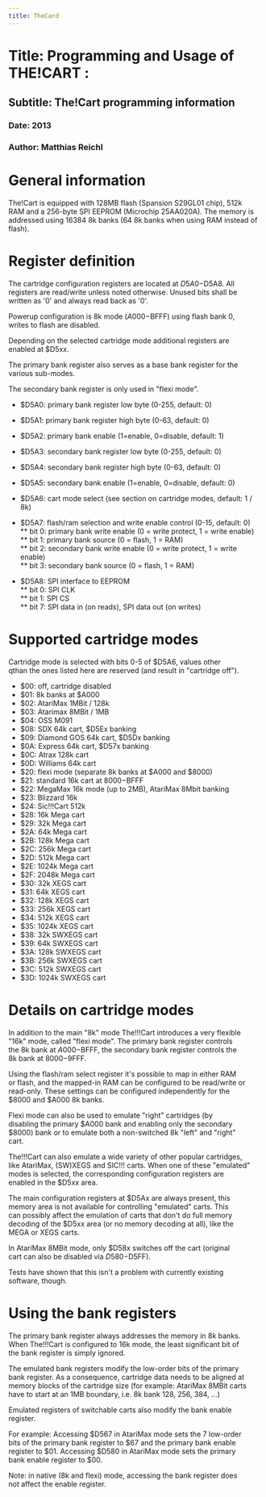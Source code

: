 ```yaml
---
title: TheCard
---
```

# Title: Programming and Usage of THE!CART :  
  
## Subtitle: The!Cart programming information  
  
### Date: 2013  
  
### Author: Matthias Reichl  
  
  
# General information  
  
The!Cart is equipped with 128MB flash (Spansion S29GL01 chip), 512k  
RAM and a 256-byte SPI EEPROM (Microchip 25AA020A). The memory is  
addressed using 16384 8k banks (64 8k banks when using RAM instead of  
flash).  
  
# Register definition  
  
The cartridge configuration registers are located at $D5A0-$D5A8.  All  
registers are read/write unless noted otherwise. Unused bits shall be  
written as '0' and always read back as '0'.  
  
Powerup configuration is 8k mode ($A000-$BFFF) using flash bank 0,  
writes to flash are disabled.  
  
Depending on the selected cartridge mode additional registers are  
enabled at $D5xx.  
  
The primary bank register also serves as a base bank register for the  
various sub-modes.  
  
The secondary bank register is only used in "flexi mode".  
  
- $D5A0: primary bank register low byte (0-255, default: 0)  
- $D5A1: primary bank register high byte (0-63, default: 0)  
- $D5A2: primary bank enable (1=enable, 0=disable, default: 1)  
  
- $D5A3: secondary bank register low byte (0-255, default: 0)  
- $D5A4: secondary bank register high byte (0-63, default: 0)  
- $D5A5: secondary bank enable (1=enable, 0=disable, default: 0)  
  
- $D5A6: cart mode select (see section on cartridge modes, default: 1 / 8k)  
  
- $D5A7: flash/ram selection and write enable control (0-15, default: 0)  
** bit 0: primary bank write enable (0 = write protect, 1 = write enable)  
** bit 1: primary bank source (0 = flash, 1 = RAM)  
** bit 2: secondary bank write enable (0 = write protect, 1 = write enable)  
** bit 3: secondary bank source (0 = flash, 1 = RAM)  
  
- $D5A8: SPI interface to EEPROM  
** bit 0: SPI CLK  
** bit 1: SPI CS  
** bit 7: SPI data in (on reads), SPI data out (on writes)  
  
# Supported cartridge modes  
  
Cartridge mode is selected with bits 0-5 of $D5A6, values other  
qthan the ones listed here are reserved (and result in "cartridge off").  
  
- $00: off, cartridge disabled  
- $01: 8k banks at $A000  
- $02: AtariMax 1MBit / 128k  
- $03: Atarimax 8MBit / 1MB  
- $04: OSS M091  
- $08: SDX 64k cart, $D5Ex banking  
- $09: Diamond GOS 64k cart, $D5Dx banking  
- $0A: Express 64k cart, $D57x banking  
- $0C: Atrax 128k cart  
- $0D: Williams 64k cart  
- $20: flexi mode (separate 8k banks at $A000 and $8000)  
- $21: standard 16k cart at $8000-$BFFF  
- $22: MegaMax 16k mode (up to 2MB), AtariMax 8Mbit banking  
- $23: Blizzard 16k  
- $24: Sic!!!Cart 512k  
- $28: 16k Mega cart  
- $29: 32k Mega cart  
- $2A: 64k Mega cart  
- $2B: 128k Mega cart  
- $2C: 256k Mega cart  
- $2D: 512k Mega cart  
- $2E: 1024k Mega cart  
- $2F: 2048k Mega cart  
- $30: 32k XEGS cart  
- $31: 64k XEGS cart  
- $32: 128k XEGS cart  
- $33: 256k XEGS cart  
- $34: 512k XEGS cart  
- $35: 1024k XEGS cart  
- $38: 32k SWXEGS cart  
- $39: 64k SWXEGS cart  
- $3A: 128k SWXEGS cart  
- $3B: 256k SWXEGS cart  
- $3C: 512k SWXEGS cart  
- $3D: 1024k SWXEGS cart  
  
# Details on cartridge modes  
  
In addition to the main "8k" mode The!!!Cart introduces a very flexible  
"16k" mode, called "flexi mode". The primary bank register controls  
the 8k bank at $A000-$BFFF, the secondary bank register controls the  
8k bank at $8000-$9FFF.  
  
Using the flash/ram select register it's possible to map in either RAM  
or flash, and the mapped-in RAM can be configured to be read/write or  
read-only. These settings can be configured independently for the  
$8000 and $A000 8k banks.  
  
Flexi mode can also be used to emulate "right" cartridges (by  
disabling the primary $A000 bank and enabling only the secondary  
$8000) bank or to emulate both a non-switched 8k "left" and "right"  
cart.  
  
The!!!Cart can also emulate a wide variety of other popular cartridges,  
like AtariMax, (SW)XEGS and SIC!!! carts. When one of these "emulated"  
modes is selected, the corresponding configuration registers are  
enabled in the $D5xx area.  
  
The main configuration registers at $D5Ax are always present, this  
memory area is not available for controlling "emulated" carts. This  
can possibly affect the emulation of carts that don't do full memory  
decoding of the $D5xx area (or no memory decoding at all), like the  
MEGA or XEGS carts.  
  
In AtariMax 8MBit mode, only $D58x switches off the cart (original  
cart can also be disabled via $D580-$D5FF).  
  
Tests have shown that this isn't a problem with currently existing  
software, though.  
  
# Using the bank registers  
  
The primary bank register always addresses the memory in 8k banks.  
When The!!!Cart is configured to 16k mode, the least significant bit of  
the bank register is simply ignored.  
  
The emulated bank registers modify the low-order bits of the primary  
bank register. As a consequence, cartridge data needs to be aligned at  
memory blocks of the cartridge size (for example: AtariMax 8MBit carts  
have to start at an 1MB boundary, i.e.  8k bank 128, 256, 384, ...)  
  
Emulated registers of switchable carts also modify the bank enable  
register.  
  
  
For example: Accessing $D567 in AtariMax mode sets the 7 low-order  
bits of the primary bank register to $67 and the primary bank enable  
register to $01. Accessing $D580 in AtariMax mode sets the primary  
bank enable register to $00.  
  
Note: in native (8k and flexi) mode, accessing the bank register does  
not affect the enable register.  
  
  
